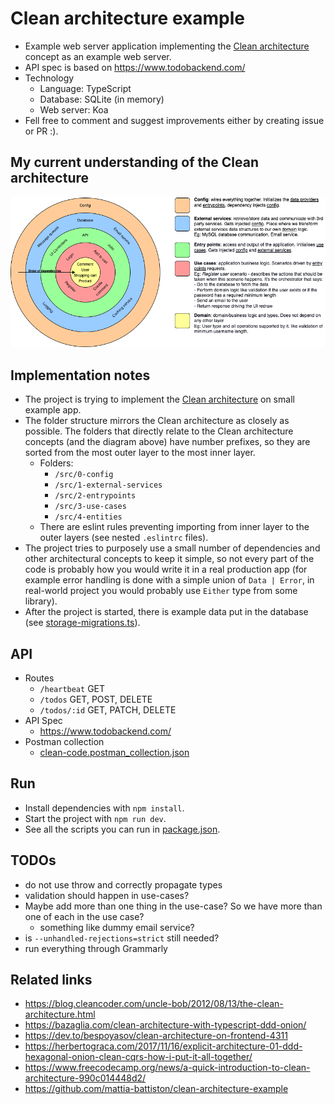 # Clean architecture example

-   Example web server application implementing the [Clean architecture](https://blog.cleancoder.com/uncle-bob/2012/08/13/the-clean-architecture.html) concept as an example web server.
-   API spec is based on https://www.todobackend.com/
-   Technology
    -   Language: TypeScript
    -   Database: SQLite (in memory)
    -   Web server: Koa
-   Fell free to comment and suggest improvements either by creating issue or PR :).

## My current understanding of the Clean architecture

![Clean architecture diagram](./diagram.png)

## Implementation notes

-   The project is trying to implement the [Clean architecture](https://blog.cleancoder.com/uncle-bob/2012/08/13/the-clean-architecture.html) on small example app.
-   The folder structure mirrors the Clean architecture as closely as possible. The folders that directly relate to the Clean architecture concepts (and the diagram above) have number prefixes, so they are sorted from the most outer layer to the most inner layer.
    -   Folders:
        -   `/src/0-config`
        -   `/src/1-external-services`
        -   `/src/2-entrypoints`
        -   `/src/3-use-cases`
        -   `/src/4-entities`
    -   There are eslint rules preventing importing from inner layer to the outer layers (see nested `.eslintrc` files).
-   The project tries to purposely use a small number of dependencies and other architectural concepts to keep it simple, so not every part of the code is probably how you would write it in a real production app (for example error handling is done with a simple union of `Data | Error`, in real-world project you would probably use `Either` type from some library).
-   After the project is started, there is example data put in the database (see [storage-migrations.ts](src/1-external-services/storage/storage-migrations.ts)).

## API

-   Routes
    -   `/heartbeat` GET
    -   `/todos` GET, POST, DELETE
    -   `/todos/:id` GET, PATCH, DELETE
-   API Spec
    -   https://www.todobackend.com/
-   Postman collection
    -   [clean-code.postman_collection.json](./clean-code.postman_collection.json)

## Run

-   Install dependencies with `npm install`.
-   Start the project with `npm run dev`.
-   See all the scripts you can run in [package.json](package.json).

## TODOs

-   do not use throw and correctly propagate types
-   validation should happen in use-cases?
-   Maybe add more than one thing in the use-case? So we have more than one of each in the use case?
    -   something like dummy email service?
-   is `--unhandled-rejections=strict` still needed?
-   run everything through Grammarly

## Related links

-   https://blog.cleancoder.com/uncle-bob/2012/08/13/the-clean-architecture.html
-   https://bazaglia.com/clean-architecture-with-typescript-ddd-onion/
-   https://dev.to/bespoyasov/clean-architecture-on-frontend-4311
-   https://herbertograca.com/2017/11/16/explicit-architecture-01-ddd-hexagonal-onion-clean-cqrs-how-i-put-it-all-together/
-   https://www.freecodecamp.org/news/a-quick-introduction-to-clean-architecture-990c014448d2/
-   https://github.com/mattia-battiston/clean-architecture-example

